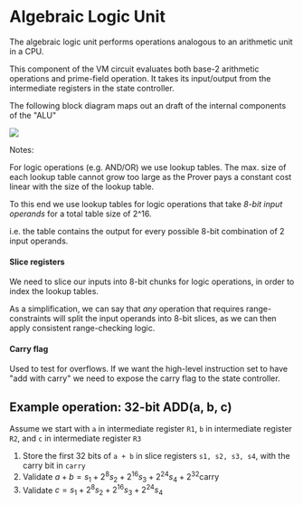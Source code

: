 # Algebraic Logic Unit

The algebraic logic unit performs operations analogous to an arithmetic unit in a CPU.

This component of the VM circuit evaluates both base-2 arithmetic operations and prime-field operation. It takes its input/output from the intermediate registers in the state controller.

The following block diagram maps out an draft of the internal components of the "ALU"

![](/img/protocol-specs/public-vm/alu.png)

Notes:

For logic operations (e.g. AND/OR) we use lookup tables. The max. size of each lookup table cannot grow too large as the Prover pays a constant cost linear with the size of the lookup table.

To this end we use lookup tables for logic operations that take _8-bit input operands_ for a total table size of 2^16.

i.e. the table contains the output for every possible 8-bit combination of 2 input operands.

#### Slice registers

We need to slice our inputs into 8-bit chunks for logic operations, in order to index the lookup tables.

As a simplification, we can say that _any_ operation that requires range-constraints will split the input operands into 8-bit slices, as we can then apply consistent range-checking logic.

#### Carry flag

Used to test for overflows. If we want the high-level instruction set to have "add with carry" we need to expose the carry flag to the state controller.

## Example operation: 32-bit ADD(a, b, c)

Assume we start with `a` in intermediate register `R1`, `b` in intermediate register `R2`, and `c` in intermediate register `R3`

1. Store the first 32 bits of `a + b` in slice registers `s1, s2, s3, s4`, with the carry bit in `carry`
2. Validate $a + b = s_1 + 2^8s_2 + 2^{16}s_3 + 2^{24}s_4 + 2^{32}\text{carry}$
3. Validate $c = s_1 + 2^8s_2 + 2^{16}s_3 + 2^{24}s_4$
